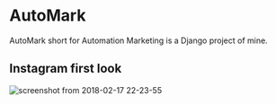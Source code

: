 # AutoMark
AutoMark short for Automation Marketing is a Django project of mine.

## Instagram first look
![screenshot from 2018-02-17 22-23-55](https://user-images.githubusercontent.com/5628399/36348283-f515f0fc-1431-11e8-96ff-8b4629076099.png)

